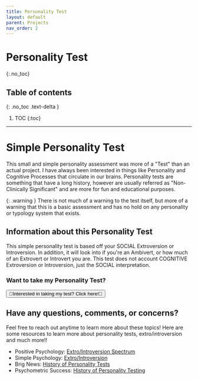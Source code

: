 ```yaml
---
title: Personality Test
layout: default
parent: Projects
nav_order: 2
---
```


# Personality Test
{:.no_toc}

## Table of contents
{: .no_toc .text-delta }

1. TOC
{:toc}

---

# Simple Personality Test
This small and simple personality assessment was more of a "Test" than an actual project. I have always been interested in things like Personality and Cognitive Processes that circulate in our brains. Personality tests are something that have a long history, however are usually referred as "Non-Clinically Significant" and are more for fun and educational purposes.

{: .warning }
There is not much of a warning to the test itself, but more of a warning that this is a basic assessment and has no hold on any personality or typology system that exists.

## Information about this Personality Test
This simple personality test is based off your SOCIAL Extroversion or Introversion. In addition, it will look into if you're an Ambivert, or how much of an Extrovert or Introvert you are. This test does not account COGNITIVE Extroversion or Introversion, just the SOCIAL interpretation.

### Want to take my Personality Test?
<button id="playbutton" onclick="window.location.href='/docs/projects/pchildren/personalitystuff/test.html';">💛Interested in taking my test? Click here!💛</button>

## Have any questions, comments, or concerns?
Feel free to reach out anytime to learn more about these topics! Here are some resources to learn more about personality tests, extro/introversion and much more!!

- Positive Psychology: [Extro/Introversion Spectrum](https://positivepsychology.com/introversion-extroversion-spectrum/#:~:text=While%20introverts%20tend%20to%20be,attention%20in%20large%20social%20groups.)
- Simple Psychology: [Extro/Introversion](https://www.simplypsychology.org/introvert-extrovert.html)
- Brig News: [History of Personality Tests](https://brignews.com/2022/11/09/myers-briggs-the-history-of-personality-tests/)
- Psychometric Success: [History of Personality Testing](https://psychometric-success.com/aptitude-tests/test-types/history-personality-testing)
